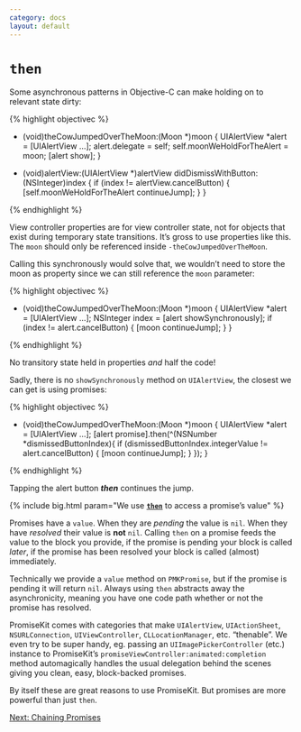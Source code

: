 ```yaml
---
category: docs
layout: default
---
```


# `then`

Some asynchronous patterns in Objective-C can make holding on to relevant state dirty:

{% highlight objectivec %}

- (void)theCowJumpedOverTheMoon:(Moon *)moon {
    UIAlertView *alert = [UIAlertView …];
    alert.delegate = self;
    self.moonWeHoldForTheAlert = moon;
    [alert show];
}

- (void)alertView:(UIAlertView *)alertView didDismissWithButton:(NSInteger)index {
    if (index != alertView.cancelButton) {
        [self.moonWeHoldForTheAlert continueJump];
    }
}

{% endhighlight %}

View controller properties are for view controller state, not for objects that exist during temporary state transitions. It’s gross to use properties like this. The `moon` should only be referenced inside `-theCowJumpedOverTheMoon`.

Calling this synchronously would solve that, we wouldn’t need to store the moon as property since we can still reference the `moon` parameter:

{% highlight objectivec %}

- (void)theCowJumpedOverTheMoon:(Moon *)moon {
    UIAlertView *alert = [UIAlertView …];
    NSInteger index = [alert showSynchronously];
    if (index != alert.cancelButton) {
        [moon continueJump];
    }
}

{% endhighlight %}

No transitory state held in properties *and* half the code!

Sadly, there is no `showSynchronously` method on `UIAlertView`, the closest we can get is using promises:

{% highlight objectivec %}

- (void)theCowJumpedOverTheMoon:(Moon *)moon {
    UIAlertView *alert = [UIAlertView …];
    [alert promise].then(^(NSNumber *dismissedButtonIndex){
        if (dismissedButtonIndex.integerValue != alert.cancelButton) {
            [moon continueJump];
        }
    });
}

{% endhighlight %}

Tapping the alert button ***then*** continues the jump.

{% include big.html param="We use <code><a href='http://cocoadocs.org/docsets/PromiseKit/1.4.2/Classes/PMKPromise.html#//api/name/then' class='external-link'><b>then</b></a></code> to access a promise’s value" %}

Promises have a `value`. When they are *pending* the value is `nil`. When they have *resolved* their value is **not** `nil`. Calling `then` on a promise feeds the value to the block you provide, if the promise is pending your block is called *later*, if the promise has been resolved your block is called (almost) immediately.

<aside>Technically we provide a <code>value</code> method on <code>PMKPromise</code>, but if the promise is pending it will return <code>nil</code>. Always using <code>then</code> abstracts away the asynchronicity, meaning you have one code path whether or not the promise has resolved.</aside>

PromiseKit comes with categories that make `UIAlertView`, `UIActionSheet`, `NSURLConnection`, `UIViewController`, `CLLocationManager`, etc. “thenable”. We even try to be super handy, eg. passing an `UIImagePickerController` (etc.) instance to PromiseKit’s `promiseViewController:animated:completion` method automagically handles the usual delegation behind the scenes giving you clean, easy, block-backed promises.

By itself these are great reasons to use PromiseKit. But promises are more powerful than just `then`.

<div><a class="pagination" href="/chaining">Next: Chaining Promises</a></div>
